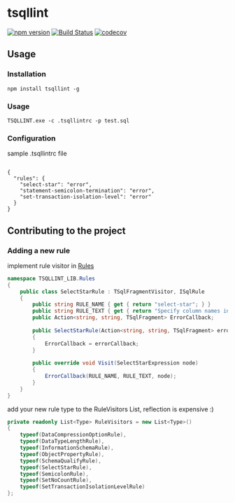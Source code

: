 # tsqllint

[![npm version](https://badge.fury.io/js/tsqllint.svg)](https://badge.fury.io/js/tsqllint)
[![Build Status](https://ci.appveyor.com/api/projects/status/github/tsqllint/tsqllint?svg=true&branch=master)](https://ci.appveyor.com/project/nathan-boyd/tsqllint)
[![codecov](https://codecov.io/gh/tsqllint/tsqllint/branch/master/graph/badge.svg)](https://codecov.io/gh/tsqllint/tsqllint)


## Usage 

### Installation 

```
npm install tsqllint -g
```

### Usage
```
TSQLLINT.exe -c .tsqllintrc -p test.sql
```

### Configuration

sample .tsqllintrc file

```

{
  "rules": {
    "select-star": "error",
    "statement-semicolon-termination": "error",
    "set-transaction-isolation-level": "error"
  }
}
```

## Contributing to the project

### Adding a new rule

implement rule visitor in [Rules](./TSQLLINT_LIB/Rules)

```csharp
namespace TSQLLINT_LIB.Rules 
{
    public class SelectStarRule : TSqlFragmentVisitor, ISqlRule
    {
        public string RULE_NAME { get { return "select-star"; } }
        public string RULE_TEXT { get { return "Specify column names in SELECT"; } }
        public Action<string, string, TSqlFragment> ErrorCallback;
    
        public SelectStarRule(Action<string, string, TSqlFragment> errorCallback)
        {
            ErrorCallback = errorCallback;
        }
    
        public override void Visit(SelectStarExpression node)
        {
            ErrorCallback(RULE_NAME, RULE_TEXT, node);
        }
    }
}
```

add your new rule type to the RuleVisitors List, reflection is expensive :)

```csharp
private readonly List<Type> RuleVisitors = new List<Type>()
{
    typeof(DataCompressionOptionRule),
    typeof(DataTypeLengthRule),
    typeof(InformationSchemaRule),
    typeof(ObjectPropertyRule),
    typeof(SchemaQualifyRule),
    typeof(SelectStarRule),
    typeof(SemicolonRule),
    typeof(SetNoCountRule),
    typeof(SetTransactionIsolationLevelRule)
};
```